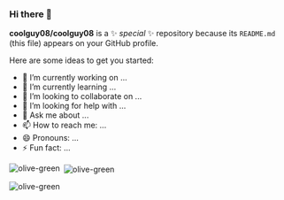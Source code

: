 ### Hi there 👋


**coolguy08/coolguy08** is a ✨ _special_ ✨ repository because its `README.md` (this file) appears on your GitHub profile.

Here are some ideas to get you started:

- 🔭 I’m currently working on ...
- 🌱 I’m currently learning ...
- 👯 I’m looking to collaborate on ...
- 🤔 I’m looking for help with ...
- 💬 Ask me about ...
- 📫 How to reach me: ...
- 😄 Pronouns: ...
- ⚡ Fun fact: ...


 <p><img align="left" src="https://github-readme-stats.vercel.app/api/top-langs?username=coolguy08&show_icons=true&locale=en&layout=compact" alt="olive-green" /></p>

<p>&nbsp;<img align="center" src="https://github-readme-stats.vercel.app/api?username=coolguy08&show_icons=true&locale=en" alt="olive-green" /></p>

<p><img align="center" src="https://github-readme-streak-stats.herokuapp.com/?user=coolguy08&" alt="olive-green" /></p>
